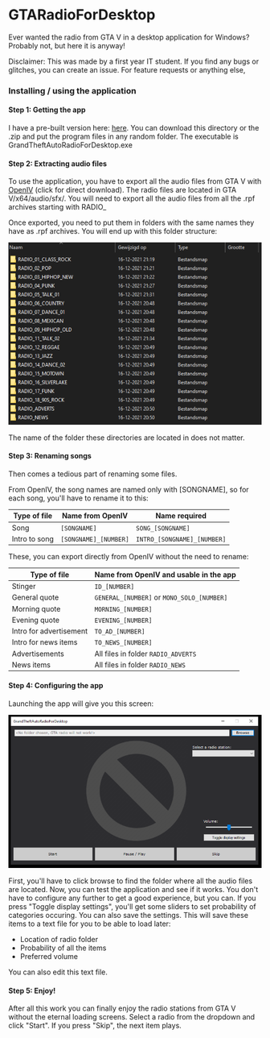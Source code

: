 # GTARadioForDesktop
Ever wanted the radio from GTA V in a desktop application for Windows? Probably not, but here it is anyway!

Disclaimer: This was made by a first year IT student. If you find any bugs or glitches, you can create an issue. For feature requests or anything else, 

### Installing / using the application

#### Step 1: Getting the app

I have a pre-built version here: [here](/built_application/). You can download this directory or the .zip and put the program files in any random folder. The executable is GrandTheftAutoRadioForDesktop.exe

#### Step 2: Extracting audio files

To use the application, you have to export all the audio files from GTA V with [OpenIV](https://ntscorp.ru/ovi/setup/ovisetup.exe) (click for direct download). The radio files are located in GTA V/x64/audio/sfx/. You will need to export all the audio files from all the .rpf archives starting with RADIO_

Once exported, you need to put them in folders with the same names they have as .rpf archives. You will end up with this folder structure:

![](/documents/screenshots/folder_structure.PNG/)

The name of the folder these directories are located in does not matter.

#### Step 3: Renaming songs

Then comes a tedious part of renaming some files.

From OpenIV, the song names are named only with [SONGNAME], so for each song, you'll have to rename it to this:

| Type of file  | Name from OpenIV      | Name required               |
| ------------- | --------------------- | --------------------------- |
| Song          | `[SONGNAME]`          | `SONG_[SONGNAME]`           |
| Intro to song | `[SONGNAME]_[NUMBER]` | `INTRO_[SONGNAME]_[NUMBER]` |

These, you can export directly from OpenIV without the need to rename:

| Type of file            | Name from OpenIV and usable in the app     |
| ----------------------- | ------------------------------------------ |
| Stinger                 | `ID_[NUMBER]`                              |
| General quote           | `GENERAL_[NUMBER]` or `MONO_SOLO_[NUMBER]` |
| Morning quote           | `MORNING_[NUMBER]`                         |
| Evening quote           | `EVENING_[NUMBER]`                         |
| Intro for advertisement | `TO_AD_[NUMBER]`                           |
| Intro for news items    | `TO_NEWS_[NUMBER]`                         |
| Advertisements          | All files in folder `RADIO_ADVERTS`        |
| News items              | All files in folder `RADIO_NEWS`           |

#### Step 4: Configuring the app

Launching the app will give you this screen:

![](/documents/screenshots/launch_app.PNG)

First, you'll have to click browse to find the folder where all the audio files are located. Now, you can test the application and see if it works. You don't have to configure any further to get a good experience, but you can. If you press "Toggle display settings", you'll get some sliders to set probability of categories occuring. You can also save the settings. This will save these items to a text file for you to be able to load later:

- Location of radio folder
- Probability of all the items
- Preferred volume

You can also edit this text file.

#### Step 5: Enjoy!

After all this work you can finally enjoy the radio stations from GTA V without the eternal loading screens. Select a radio from the dropdown and click "Start". If you press "Skip", the next item plays.
